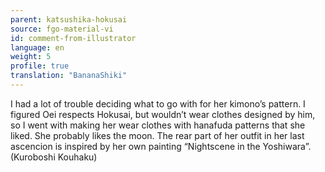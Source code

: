 ```yaml
---
parent: katsushika-hokusai
source: fgo-material-vi
id: comment-from-illustrator
language: en
weight: 5
profile: true
translation: "BananaShiki"
---
```


I had a lot of trouble deciding what to go with for her kimono’s pattern. I figured Oei respects Hokusai, but wouldn’t wear clothes designed by him, so I went with making her wear clothes with hanafuda patterns that she liked. She probably likes the moon. The rear part of her outfit in her last ascencion is inspired by her own painting “Nightscene in the Yoshiwara”. (Kuroboshi Kouhaku)
